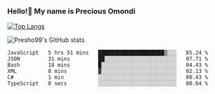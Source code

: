 ### Hello!👋 My name is Precious Omondi 

[![Top Langs](https://github-readme-stats.vercel.app/api/top-langs/?username=Presho99&langs_count=8&theme=dark)](https://github.com/Presho99/github-readme-stats)

![Presho99's GitHub stats](https://github-readme-stats.vercel.app/api?username=Presho99&show_icons=true&theme=dark)

<!--START_SECTION:waka-->

```text
JavaScript   5 hrs 51 mins   █████████████████████▒░░░   85.24 %
JSON         31 mins         ██░░░░░░░░░░░░░░░░░░░░░░░   07.71 %
Bash         18 mins         █░░░░░░░░░░░░░░░░░░░░░░░░   04.43 %
XML          8 mins          ▓░░░░░░░░░░░░░░░░░░░░░░░░   02.13 %
C#           1 min           ░░░░░░░░░░░░░░░░░░░░░░░░░   00.43 %
TypeScript   0 secs          ░░░░░░░░░░░░░░░░░░░░░░░░░   00.04 %
```

<!--END_SECTION:waka-->

